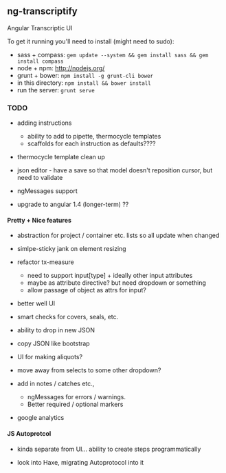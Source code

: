 ## ng-transcriptify

Angular Transcriptic UI

To get it running you'll need to install (might need to sudo):

- sass + compass: `gem update --system && gem install sass && gem install compass` 
- node + npm: http://nodejs.org/
- grunt + bower: `npm install -g grunt-cli bower`
- in this directory: `npm install && bower install`
- run the server: `grunt serve`

### TODO

- adding instructions
  - ability to add to pipette, thermocycle templates
  - scaffolds for each instruction as defaults????
  
- thermocycle template clean up

- json editor - have a save so that model doesn't reposition cursor, but need to validate

- ngMessages support

- upgrade to angular 1.4 (longer-term) ??

#### Pretty + Nice features

- abstraction for project / container etc. lists so all update when changed

- simlpe-sticky jank on element resizing

- refactor tx-measure
  - need to support input[type] + ideally other input attributes
  - maybe as attribute directive? but need dropdown or something
  - allow passage of object as attrs for input?

- better well UI

- smart checks for covers, seals, etc.

- ability to drop in new JSON 
- copy JSON like bootstrap

- UI for making aliquots?

- move away from selects to some other dropdown?

- add in notes / catches etc., 
  - ngMessages for errors / warnings. 
  - Better required / optional markers

- google analytics


#### JS Autoprotcol

- kinda separate from UI... ability to create steps programmatically

- look into Haxe, migrating Autoprotocol into it

